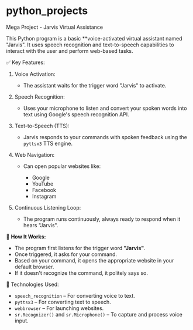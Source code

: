 # python_projects
Mega Project - Jarvis Virtual Assistance

This Python program is a basic **voice-activated virtual assistant named "Jarvis". It uses speech recognition and text-to-speech capabilities to interact with the user and perform web-based tasks.

 ✅ Key Features:

1. Voice Activation:

   * The assistant waits for the trigger word "Jarvis" to activate.

2. Speech Recognition:

   * Uses your microphone to listen and convert your spoken words into text using Google's speech recognition API.

3. Text-to-Speech (TTS):

   * Jarvis responds to your commands with spoken feedback using the `pyttsx3` TTS engine.

4. Web Navigation:

   * Can open popular websites like:

     * Google
     * YouTube
     * Facebook
     * Instagram

5. Continuous Listening Loop:

   * The program runs continuously, always ready to respond when it hears "Jarvis".

 🧠 **How It Works:**

* The program first listens for the trigger word **"Jarvis"**.
* Once triggered, it asks for your command.
* Based on your command, it opens the appropriate website in your default browser.
* If it doesn't recognize the command, it politely says so.

 🧰 Technologies Used:

* `speech_recognition` – For converting voice to text.
* `pyttsx3` – For converting text to speech.
* `webbrowser` – For launching websites.
* `sr.Recognizer()` and `sr.Microphone()` – To capture and process voice input.


